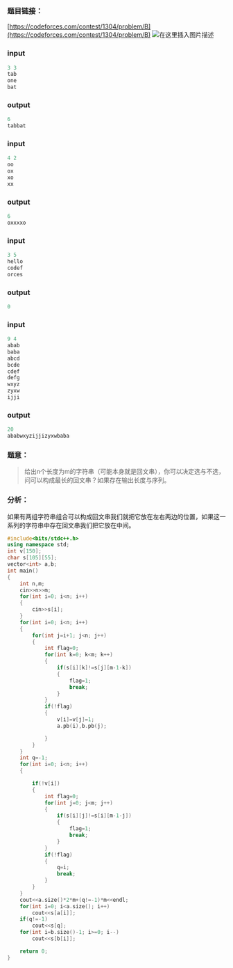 ### 题目链接：

[https://codeforces.com/contest/1304/problem/B](https://codeforces.com/contest/1304/problem/B)
![在这里插入图片描述](https://img-blog.csdnimg.cn/20200221155825500.png?x-oss-process=image/watermark,type_ZmFuZ3poZW5naGVpdGk,shadow_10,text_aHR0cHM6Ly9ibG9nLmNzZG4ubmV0L3FxXzQ1ODQ1NDA0,size_16,color_FFFFFF,t_70)

### input

```c
3 3
tab
one
bat
```

### output
> 

```c
6
tabbat
```

### input

```c
4 2
oo
ox
xo
xx
```

### output
> 

```c
6
oxxxxo
```

### input
> 

```c
3 5
hello
codef
orces
```

### output

```c
0
```

### input

```c
9 4
abab
baba
abcd
bcde
cdef
defg
wxyz
zyxw
ijji
```

 
### output

```c
20
ababwxyzijjizyxwbaba
```

### 题意：

> 给出n个长度为m的字符串（可能本身就是回文串），你可以决定选与不选，问可以构成最长的回文串？如果存在输出长度与序列。

### 分析：
如果有两组字符串组合可以构成回文串我们就把它放在左右两边的位置，如果这一系列的字符串中存在回文串我们把它放在中间。

```cpp
#include<bits/stdc++.h>
using namespace std;
int v[150];
char s[105][55];
vector<int> a,b;
int main()
{
    int n,m;
    cin>>n>>m;
    for(int i=0; i<n; i++)
    {
        cin>>s[i];
    }
    for(int i=0; i<n; i++)
    {
        for(int j=i+1; j<n; j++)
        {
            int flag=0;
            for(int k=0; k<m; k++)
            {
                if(s[i][k]!=s[j][m-1-k])
                {
                    flag=1;
                    break;
                }
            }
            if(!flag)
            {
                v[i]=v[j]=1;
                a.pb(i),b.pb(j);

            }
        }
    }
    int q=-1;
    for(int i=0; i<n; i++)
    {

        if(!v[i])
        {
            int flag=0;
            for(int j=0; j<m; j++)
            {
                if(s[i][j]!=s[i][m-1-j])
                {
                    flag=1;
                    break;
                }
            }
            if(!flag)
            {
                q=i;
                break;
            }
        }
    }
    cout<<a.size()*2*m+(q!=-1)*m<<endl;
    for(int i=0; i<a.size(); i++)
        cout<<s[a[i]];
    if(q!=-1)
        cout<<s[q];
    for(int i=b.size()-1; i>=0; i--)
        cout<<s[b[i]];

    return 0;
}
```




